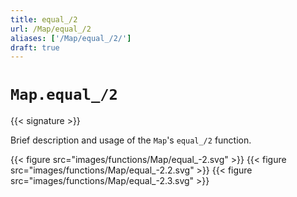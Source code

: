 ```yaml
---
title: equal_/2
url: /Map/equal_/2
aliases: ['/Map/equal_/2/']
draft: true
---
```


# `Map.equal_/2`

{{< signature >}}

Brief description and usage of the `Map`'s `equal_/2` function.

{{< figure src="images/functions/Map/equal_-2.svg" >}}
{{< figure src="images/functions/Map/equal_-2.2.svg" >}}
{{< figure src="images/functions/Map/equal_-2.3.svg" >}}
